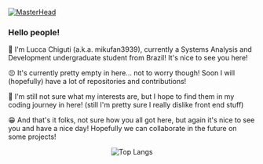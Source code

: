 [![MasterHead](https://i.imgur.com/lADuu1Q.png)]((https://github.com/mikufan3939))
### Hello people!
🤗 I'm Lucca Chiguti (a.k.a. mikufan3939), currently a Systems Analysis and Development undergraduate student from Brazil! It's nice to see you here!<br/>

😣 It's currently pretty empty in here... not to worry though! Soon I will (hopefully) have a lot of repositories and contributions!<br/>

🤔 I'm still not sure what my interests are, but I hope to find them in my coding journey in here! (still I'm pretty sure I really dislike front end stuff)<br/>

😁 And that's it folks, not sure how you all got here, but again it's nice to see you and have a nice day! Hopefully we can collaborate in the future on some projects!<br/>

<div align="center"> 
  
  ![Top Langs](https://github-readme-stats.vercel.app/api/top-langs/?username=mikufan3939&layout=compact&theme=catppuccin_mocha&custom_title=Most%20Used) 
  
</div>
